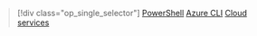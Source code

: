 > [!div class="op_single_selector"]
> [PowerShell](../articles/load-balancer/load-balancer-get-started-ilb-classic-ps.md)
> [Azure CLI](../articles/load-balancer/load-balancer-get-started-ilb-classic-cli.md)
> [Cloud services](../articles/load-balancer/load-balancer-get-started-ilb-classic-cloud.md)


<!--HONumber=Jan17_HO3-->



